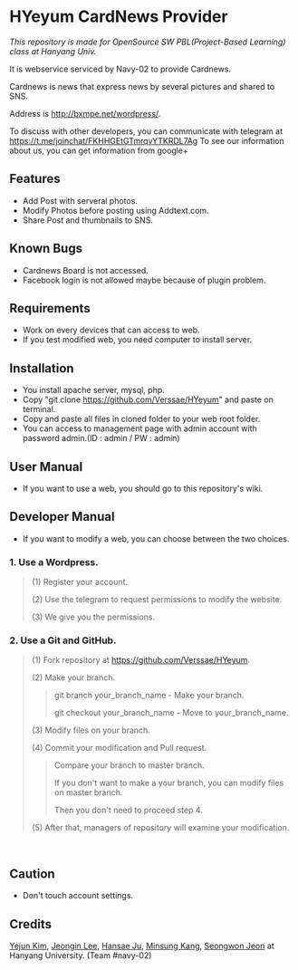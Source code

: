 # HYeyum CardNews Provider
*This repository is made for OpenSource SW PBL(Project-Based Learning) class at Hanyang Univ.*

It is webservice serviced by Navy-02 to provide Cardnews.

Cardnews is news that express news by several pictures and shared to SNS.

Address is http://bxmpe.net/wordpress/.

To discuss with other developers, you can communicate with telegram at https://t.me/joinchat/FKHHGEtGTmrqvYTKRDL7Ag
To see our information about us, you can get information from google+



## Features

* Add Post with serveral photos.
* Modify Photos before posting using Addtext.com.
* Share Post and thumbnails to SNS.



## Known Bugs

* Cardnews Board is not accessed.
* Facebook login is not allowed maybe because of plugin problem.



## Requirements

* Work on every devices that can access to web.
* If you test modified web, you need computer to install server.



## Installation

* You install apache server, mysql, php.
* Copy "git clone https://github.com/Verssae/HYeyum" and paste on terminal.
* Copy and paste all files in cloned folder to your web root folder.
* You can access to management page with admin account with password admin.(ID : admin / PW : admin)



## User Manual
* If you want to use a web, you should go to this repository's wiki.



## Developer Manual

* If you want to modify a web, you can choose between the two choices.

### 1. Use a Wordpress.

>(1) Register your account.
>
>(2) Use the telegram to request permissions to modify the website.
>
>(3) We give you the permissions.

### 2. Use a Git and GitHub.

> (1) Fork repository at https://github.com/Verssae/HYeyum.
>
> (2) Make your branch.
>
> > git branch your_branch_name - Make your branch.
> >
> > git checkout your_branch_name - Move to your_branch_name.	
>
> (3) Modify files on your branch.
>
> (4) Commit your modification and Pull request.
>
> > Compare your branch to master branch.
> >
> > If you don't want to make a your branch, you can modify files on master branch.
> >
> > Then you don't need to proceed step 4.
>
> (5) After that, managers of repository will examine your modification.


​	
## Caution

* Don't touch account settings.



## Credits

[Yejun Kim](https://github.com/kyj0701), [Jeongin Lee](https://github.com/jil8885), [Hansae Ju](https://github.com/Verssae), [Minsung Kang](https://github.com/TigerP-MS), [Seongwon Jeon](https://github.com/saecom0601) at Hanyang University. (Team #navy-02)

